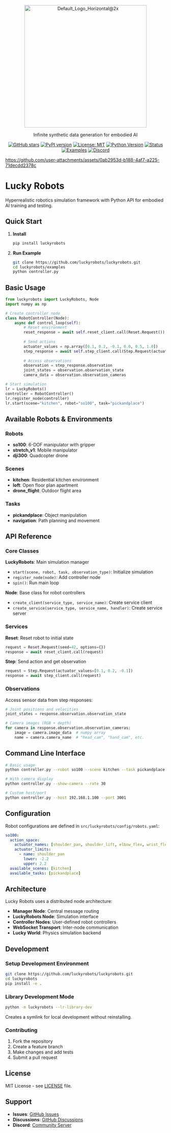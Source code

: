 <p align="center">
  <img width="384" alt="Default_Logo_Horizontal@2x" src="https://github.com/user-attachments/assets/ae6ad53a-741e-4e7a-94cb-5a46a8e81398" />
</p>

<p align="center">
   Infinite synthetic data generation for embodied AI
</p>

<div align="center">

[![GitHub stars](https://img.shields.io/github/stars/luckyrobots/luckyrobots?style=social)](https://github.com/luckyrobots/luckyrobots/stargazers)
[![PyPI version](https://img.shields.io/pypi/v/luckyrobots.svg)](https://pypi.org/project/luckyrobots/)
[![License: MIT](https://img.shields.io/badge/License-MIT-yellow.svg)](https://opensource.org/licenses/MIT)
[![Python Version](https://img.shields.io/pypi/pyversions/luckyrobots)](https://pypi.org/project/luckyrobots/)
[![Status](https://img.shields.io/badge/Status-Alpha-orange)](https://pypi.org/project/luckyrobots/)
[![Examples](https://img.shields.io/badge/Examples-View_Code-green)](https://github.com/luckyrobots/luckyrobots/tree/main/examples)
[![Discord](https://dcbadge.vercel.app/api/server/5CH3wx3tAs?style=flat)](https://discord.gg/5CH3wx3tAs)

</div>

https://github.com/user-attachments/assets/0ab2953d-b188-4af7-a225-71decdd2378c

# Lucky Robots

Hyperrealistic robotics simulation framework with Python API for embodied AI training and testing.

## Quick Start

1. **Install**
   ```bash
   pip install luckyrobots
   ```

2. **Run Example**
   ```bash
   git clone https://github.com/luckyrobots/luckyrobots.git
   cd luckyrobots/examples
   python controller.py
   ```

## Basic Usage

```python
from luckyrobots import LuckyRobots, Node
import numpy as np

# Create controller node
class RobotController(Node):
    async def control_loop(self):
        # Reset environment
        reset_response = await self.reset_client.call(Reset.Request())
        
        # Send actions
        actuator_values = np.array([0.1, 0.2, -0.1, 0.0, 0.5, 1.0])
        step_response = await self.step_client.call(Step.Request(actuator_values=actuator_values))
        
        # Access observations
        observation = step_response.observation
        joint_states = observation.observation_state
        camera_data = observation.observation_cameras

# Start simulation
lr = LuckyRobots()
controller = RobotController()
lr.register_node(controller)
lr.start(scene="kitchen", robot="so100", task="pickandplace")
```

## Available Robots & Environments

### Robots
- **so100**: 6-DOF manipulator with gripper
- **stretch_v1**: Mobile manipulator
- **dji300**: Quadcopter drone

### Scenes
- **kitchen**: Residential kitchen environment
- **loft**: Open floor plan apartment
- **drone_flight**: Outdoor flight area

### Tasks
- **pickandplace**: Object manipulation
- **navigation**: Path planning and movement

## API Reference

### Core Classes

**LuckyRobots**: Main simulation manager
- `start(scene, robot, task, observation_type)`: Initialize simulation
- `register_node(node)`: Add controller node
- `spin()`: Run main loop

**Node**: Base class for robot controllers
- `create_client(service_type, service_name)`: Create service client
- `create_service(service_type, service_name, handler)`: Create service server

### Services

**Reset**: Reset robot to initial state
```python
request = Reset.Request(seed=42, options={})
response = await reset_client.call(request)
```

**Step**: Send action and get observation
```python
request = Step.Request(actuator_values=[0.1, 0.2, -0.1])
response = await step_client.call(request)
```

### Observations

Access sensor data from step responses:
```python
# Joint positions and velocities
joint_states = response.observation.observation_state

# Camera images (RGB + depth)
for camera in response.observation.observation_cameras:
    image = camera.image_data  # numpy array
    name = camera.camera_name  # "head_cam", "hand_cam", etc.
```

## Command Line Interface

```bash
# Basic usage
python controller.py --robot so100 --scene kitchen --task pickandplace

# With camera display
python controller.py --show-camera --rate 30

# Custom host/port
python controller.py --host 192.168.1.100 --port 3001
```

## Configuration

Robot configurations are defined in `src/luckyrobots/config/robots.yaml`:

```yaml
so100:
  action_space:
    actuator_names: [shoulder_pan, shoulder_lift, elbow_flex, wrist_flex, wrist_roll, gripper]
    actuator_limits:
      - name: shoulder_pan
        lower: -2.2
        upper: 2.2
  available_scenes: [kitchen]
  available_tasks: [pickandplace]
```

## Architecture

Lucky Robots uses a distributed node architecture:

- **Manager Node**: Central message routing
- **LuckyRobots Node**: Simulation interface
- **Controller Nodes**: User-defined robot controllers
- **WebSocket Transport**: Inter-node communication
- **Lucky World**: Physics simulation backend

## Development

### Setup Development Environment
```bash
git clone https://github.com/luckyrobots/luckyrobots.git
cd luckyrobots
pip install -e .
```

### Library Development Mode
```bash
python -m luckyrobots --lr-library-dev
```
Creates a symlink for local development without reinstalling.

### Contributing
1. Fork the repository
2. Create a feature branch
3. Make changes and add tests
4. Submit a pull request

## License

MIT License - see [LICENSE](LICENSE) file.

## Support

- **Issues**: [GitHub Issues](https://github.com/luckyrobots/luckyrobots/issues)
- **Discussions**: [GitHub Discussions](https://github.com/luckyrobots/luckyrobots/discussions)
- **Discord**: [Community Server](https://discord.gg/5CH3wx3tAs)